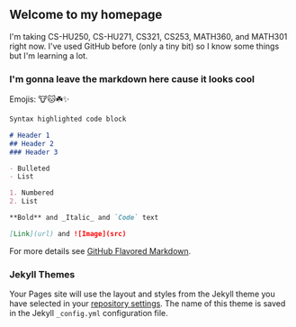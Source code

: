 ## Welcome to my homepage

I'm taking CS-HU250, CS-HU271, CS321, CS253, MATH360, and MATH301 right now. I've used GitHub before (only a tiny bit) so I know some things but I'm learning a lot.

### I'm gonna leave the markdown here cause it looks cool
Emojis: 🐮🐱☘️✨

```markdown
Syntax highlighted code block

# Header 1
## Header 2
### Header 3

- Bulleted
- List

1. Numbered
2. List

**Bold** and _Italic_ and `Code` text

[Link](url) and ![Image](src)
```

For more details see [GitHub Flavored Markdown](https://guides.github.com/features/mastering-markdown/).

### Jekyll Themes

Your Pages site will use the layout and styles from the Jekyll theme you have selected in your [repository settings](https://github.com/kiradavis695/kiradavis695.github.io/settings). The name of this theme is saved in the Jekyll `_config.yml` configuration file.
